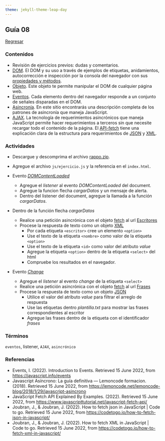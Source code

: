 ```yaml
---
theme: jekyll-theme-leap-day
---
```


## Guía 08

[Regresar](/DAWM-2022/)

### Contenidos

* Revisión de ejercicios previos: dudas y comentarios.
* [DOM](https://javascript.info/dom-nodes). El DOM y su uso a través de ejemplos de etiquetas, anidamientos, autocorrección e inspección por la consola del navegador con sus [propiedades y métodos](https://developer.mozilla.org/es/docs/Web/API/Document).
* [Objeto](https://javascript.info/dom-navigation). Este objeto te permite manipular el DOM de cualquier página web.
* [Eventos](https://javascript.info/events). Cada elemento dentro del navegador responde a un conjunto de señales disparadas en el DOM.
* [Asincronía](https://lemoncode.net/lemoncode-blog/2018/1/29/javascript-asincrono). En este sitio encontrarás una descripción completa de los patrones de asincronía que maneja JavaScript.
* [AJAX](https://www.espai.es/blog/2019/07/ajax-con-fetch-api/). La tecnología de requerimientos asincrónicos que maneja JavaScript permite hacer requerimientos a terceros sin que necesite recargar todo el contenido de la página. El [API-fetch](https://www.javascripttutorial.net/javascript-fetch-api/) tiene una explicación clara de la estructura para requerimientos de [JSON](https://codetogo.io/how-to-fetch-json-in-javascript/) y [XML](https://codetogo.io/how-to-fetch-xml-in-javascript/).


### Actividades

* Descargue y descomprima el archivo [rappo.zip](../ejercicios/rappo.zip).
* Agregue el archivo `js/ejercicio.js` y la referencia en el `index.html`.
* Evento [_DOMContentLoaded_](https://developer.mozilla.org/en-US/docs/Web/API/Window/DOMContentLoaded_event)
	+ Agregue el *listener* al evento *DOMContentLoaded* del document.
	+ Agregue la funcion flecha *cargarDatos* y un mensaje de alerta.
	+ Dentro del listener del document, agregue la llamada a la función *cargarDatos*.

* Dentro de la función flecha *cargarDatos*
	+ Realice una petición asincrónica con el objeto [fetch](https://www.javascripttutorial.net/javascript-fetch-api/) al url <a href="https://dataserverdaw.herokuapp.com/escritores/xml">Escritores</a>
	+ Procese la respuesta de texto como un objeto [XML](https://codetogo.io/how-to-fetch-xml-in-javascript/) 
		- Por cada etiqueta `<escritor>` cree un elemento `<option>`
		- Use el texto de la etiqueta `<nombre>` como valor de la etiqueta `<option>`
		- Use el texto de la etiqueta `<id>`  como valor del atributo *value*
		- Agregue la etiqueta `<option>` dentro de la etiqueta `<select>` del html
		- Compruebe los resultados en el navegador.

* Evento [_Change_](https://developer.mozilla.org/en-US/docs/Web/API/HTMLElement/change_event)
	+ Agregue el *listener* al evento *change* de la etiqueta `<select>`
	+ Realice una petición asincrónica con el objeto [fetch](https://www.javascripttutorial.net/javascript-fetch-api/) al url <a href="https://dataserverdaw.herokuapp.com/escritores/frases">Frases</a>
	+ Procese la respuesta de texto como un objeto [JSON](https://codetogo.io/how-to-fetch-json-in-javascript/)
		- Utilice el valor del atributo *value* para filtrar el arreglo de respuesta
		- Use las etiquetas dentro _plantilla.txt_ para mostrar las frases correspondientes al escritor
		- Agregue las frases dentro de la etiqueta con el identificador *frases*

### Términos

`eventos`, listener, `AJAX`, `asincrónico`

### Referencias

* Events, I. (2022). Introduction to Events. Retrieved 15 June 2022, from https://javascript.info/events
* Javascript Asíncrono: La guía definitiva — Lemoncode formacion. (2018). Retrieved 15 June 2022, from https://lemoncode.net/lemoncode-blog/2018/1/29/javascript-asincrono
* JavaScript Fetch API Explained By Examples. (2022). Retrieved 15 June 2022, from https://www.javascripttutorial.net/javascript-fetch-api/
* Joubran, J., & Joubran, J. (2022). How to fetch json in JavaScript | Code to go. Retrieved 15 June 2022, from https://codetogo.io/how-to-fetch-json-in-javascript/
* Joubran, J., & Joubran, J. (2022). How to fetch XML in JavaScript | Code to go. Retrieved 15 June 2022, from https://codetogo.io/how-to-fetch-xml-in-javascript/